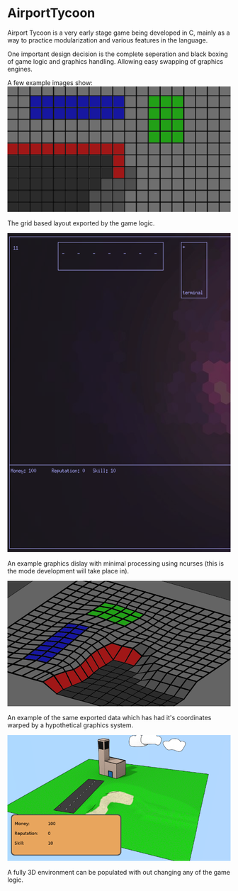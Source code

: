 # AirportTycoon

Airport Tycoon is a very early stage game being developed in C, mainly as a way to practice modularization and various features in the language.

One important design decision is the complete seperation and black boxing of game logic and graphics handling. Allowing easy swapping of graphics engines.

A few example images show: 
![screenshot](./exampleImages/gridBasic.png)

The grid based layout exported by the game logic.

![screenshot](./exampleImages/term.png)

An example graphics dislay with minimal processing using ncurses (this is the mode development will take place in). 

![screenshot](./exampleImages/gridComplex.png)

An example of the same exported data which has had it's coordinates warped by a hypothetical graphics system.

![screenshot](./exampleImages/3dex.png)

A fully 3D environment can be populated with out changing any of the game logic.
